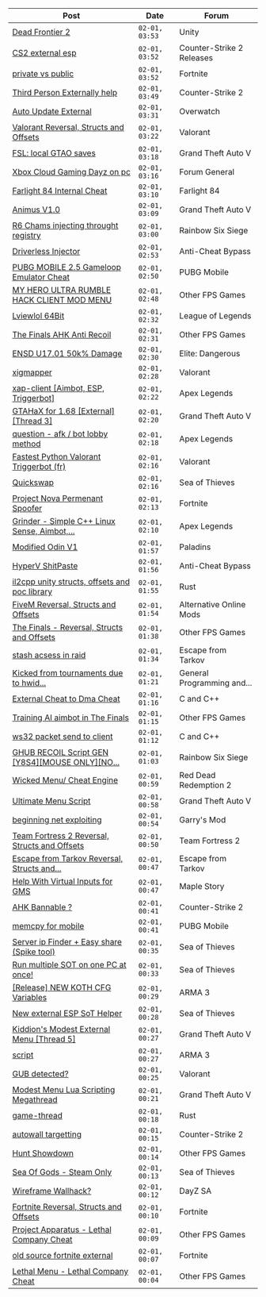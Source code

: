 |Post|Date|Forum|
|----|----|-----|
|[Dead Frontier 2](https://www.unknowncheats.me/forum/unity/571033-dead-frontier-2-a.html)|`02-01, 03:53`|Unity|
|[CS2 external esp](https://www.unknowncheats.me/forum/counter-strike-2-releases/600259-cs2-external-esp.html)|`02-01, 03:52`|Counter-Strike 2 Releases|
|[private vs public](https://www.unknowncheats.me/forum/fortnite/617514-private-vs-public.html)|`02-01, 03:52`|Fortnite|
|[Third Person Externally help](https://www.unknowncheats.me/forum/counter-strike-2-a/617545-third-person-externally-help.html)|`02-01, 03:49`|Counter-Strike 2|
|[Auto Update External](https://www.unknowncheats.me/forum/overwatch/614771-auto-update-external.html)|`02-01, 03:31`|Overwatch|
|[Valorant Reversal, Structs and Offsets](https://www.unknowncheats.me/forum/valorant/385792-valorant-reversal-structs-offsets.html)|`02-01, 03:22`|Valorant|
|[FSL: local GTAO saves](https://www.unknowncheats.me/forum/grand-theft-auto-v/616977-fsl-local-gtao-saves.html)|`02-01, 03:18`|Grand Theft Auto V|
|[Xbox Cloud Gaming Dayz on pc](https://www.unknowncheats.me/forum/forum-general/617663-xbox-cloud-gaming-dayz-pc.html)|`02-01, 03:16`|Forum General|
|[Farlight 84 Internal Cheat](https://www.unknowncheats.me/forum/farlight-84-a/595407-farlight-84-internal-cheat.html)|`02-01, 03:10`|Farlight 84|
|[Animus V1.0](https://www.unknowncheats.me/forum/grand-theft-auto-v/617072-animus-v1-0-a.html)|`02-01, 03:09`|Grand Theft Auto V|
|[R6 Chams injecting throught registry](https://www.unknowncheats.me/forum/rainbow-six-siege/594608-r6-chams-injecting-throught-registry.html)|`02-01, 03:00`|Rainbow Six Siege|
|[Driverless Injector](https://www.unknowncheats.me/forum/anti-cheat-bypass/616643-driverless-injector.html)|`02-01, 02:53`|Anti-Cheat Bypass|
|[PUBG MOBILE 2.5 Gameloop Emulator Cheat](https://www.unknowncheats.me/forum/pubg-mobile/576303-pubg-mobile-2-5-gameloop-emulator-cheat.html)|`02-01, 02:50`|PUBG Mobile|
|[MY HERO ULTRA RUMBLE HACK CLIENT MOD MENU](https://www.unknowncheats.me/forum/other-fps-games/617205-hero-ultra-rumble-hack-client-mod-menu.html)|`02-01, 02:48`|Other FPS Games|
|[Lviewlol 64Bit](https://www.unknowncheats.me/forum/league-of-legends/578597-lviewlol-64bit.html)|`02-01, 02:32`|League of Legends|
|[The Finals AHK Anti Recoil](https://www.unknowncheats.me/forum/other-fps-games/616379-finals-ahk-anti-recoil.html)|`02-01, 02:31`|Other FPS Games|
|[ENSD U17.01 50k% Damage](https://www.unknowncheats.me/forum/elite-dangerous/615946-ensd-u17-01-50k-damage.html)|`02-01, 02:30`|Elite: Dangerous|
|[xigmapper](https://www.unknowncheats.me/forum/valorant/617625-xigmapper.html)|`02-01, 02:28`|Valorant|
|[xap-client \[Aimbot, ESP, Triggerbot\]](https://www.unknowncheats.me/forum/apex-legends/606842-xap-client-aimbot-esp-triggerbot.html)|`02-01, 02:22`|Apex Legends|
|[GTAHaX for 1.68 \[External\] \[Thread 3\]](https://www.unknowncheats.me/forum/grand-theft-auto-v/461672-gtahax-1-68-external-thread-3-a.html)|`02-01, 02:20`|Grand Theft Auto V|
|[question - afk / bot lobby method](https://www.unknowncheats.me/forum/apex-legends/617453-question-afk-bot-lobby-method.html)|`02-01, 02:18`|Apex Legends|
|[Fastest Python Valorant Triggerbot (fr)](https://www.unknowncheats.me/forum/valorant/612762-fastest-python-valorant-triggerbot-fr.html)|`02-01, 02:16`|Valorant|
|[Quickswap](https://www.unknowncheats.me/forum/sea-of-thieves/617580-quickswap.html)|`02-01, 02:16`|Sea of Thieves|
|[Project Nova Permenant Spoofer](https://www.unknowncheats.me/forum/fortnite/617282-project-nova-permenant-spoofer.html)|`02-01, 02:13`|Fortnite|
|[Grinder - Simple C++ Linux Sense, Aimbot,...](https://www.unknowncheats.me/forum/apex-legends/605888-grinder-simple-linux-sense-aimbot-triggerbot.html)|`02-01, 02:10`|Apex Legends|
|[Modified Odin V1](https://www.unknowncheats.me/forum/paladins/585919-modified-odin-v1.html)|`02-01, 01:57`|Paladins|
|[HyperV ShitPaste](https://www.unknowncheats.me/forum/anti-cheat-bypass/617649-hyperv-shitpaste.html)|`02-01, 01:56`|Anti-Cheat Bypass|
|[il2cpp unity structs, offsets and poc library](https://www.unknowncheats.me/forum/rust/617648-il2cpp-unity-structs-offsets-poc-library.html)|`02-01, 01:55`|Rust|
|[FiveM Reversal, Structs and Offsets](https://www.unknowncheats.me/forum/alternative-online-mods/340232-fivem-reversal-structs-offsets.html)|`02-01, 01:54`|Alternative Online Mods|
|[The Finals - Reversal, Structs and Offsets](https://www.unknowncheats.me/forum/other-fps-games/516372-finals-reversal-structs-offsets.html)|`02-01, 01:38`|Other FPS Games|
|[stash acsess in raid](https://www.unknowncheats.me/forum/escape-from-tarkov/617572-stash-acsess-raid.html)|`02-01, 01:34`|Escape from Tarkov|
|[Kicked from tournaments due to hwid...](https://www.unknowncheats.me/forum/general-programming-and-reversing/616103-kicked-tournaments-due-hwid-identifiers.html)|`02-01, 01:21`|General Programming and...|
|[External Cheat to Dma Cheat](https://www.unknowncheats.me/forum/c-and-c-/617493-external-cheat-dma-cheat.html)|`02-01, 01:16`|C and C++|
|[Training AI aimbot in The Finals](https://www.unknowncheats.me/forum/other-fps-games/616898-training-ai-aimbot-finals.html)|`02-01, 01:15`|Other FPS Games|
|[ws32 packet send to client](https://www.unknowncheats.me/forum/c-and-c-/617644-ws32-packet-send-client.html)|`02-01, 01:12`|C and C++|
|[GHUB RECOIL Script GEN \[Y8S4\]\[MOUSE ONLY\]\[NO...](https://www.unknowncheats.me/forum/rainbow-six-siege/617640-ghub-recoil-script-gen-y8s4-mouse-recoil-ghub-operator.html)|`02-01, 01:03`|Rainbow Six Siege|
|[Wicked Menu/ Cheat Engine](https://www.unknowncheats.me/forum/red-dead-redemption-2-a/372512-wicked-menu-cheat-engine.html)|`02-01, 00:59`|Red Dead Redemption 2|
|[Ultimate Menu Script](https://www.unknowncheats.me/forum/grand-theft-auto-v/565688-ultimate-menu-script.html)|`02-01, 00:58`|Grand Theft Auto V|
|[beginning net exploiting](https://www.unknowncheats.me/forum/garry-s-mod/617475-beginning-net-exploiting.html)|`02-01, 00:54`|Garry's Mod|
|[Team Fortress 2 Reversal, Structs and Offsets](https://www.unknowncheats.me/forum/team-fortress-2-a/102936-team-fortress-2-reversal-structs-offsets.html)|`02-01, 00:50`|Team Fortress 2|
|[Escape from Tarkov Reversal, Structs and...](https://www.unknowncheats.me/forum/escape-from-tarkov/226519-escape-tarkov-reversal-structs-offsets.html)|`02-01, 00:47`|Escape from Tarkov|
|[Help With Virtual Inputs for GMS](https://www.unknowncheats.me/forum/maple-story/617558-help-virtual-inputs-gms.html)|`02-01, 00:47`|Maple Story|
|[AHK Bannable ?](https://www.unknowncheats.me/forum/counter-strike-2-a/617639-ahk-bannable.html)|`02-01, 00:41`|Counter-Strike 2|
|[memcpy for mobile](https://www.unknowncheats.me/forum/pubg-mobile/617638-memcpy-mobile.html)|`02-01, 00:41`|PUBG Mobile|
|[Server ip Finder + Easy share (Spike tool)](https://www.unknowncheats.me/forum/sea-of-thieves/616337-server-ip-finder-easy-share-spike-tool.html)|`02-01, 00:35`|Sea of Thieves|
|[Run multiple SOT on one PC at once!](https://www.unknowncheats.me/forum/sea-of-thieves/607641-run-multiple-sot-pc.html)|`02-01, 00:33`|Sea of Thieves|
|[\[Release\] NEW KOTH CFG Variables](https://www.unknowncheats.me/forum/arma-3-a/611418-release-koth-cfg-variables.html)|`02-01, 00:29`|ARMA 3|
|[New external ESP SoT Helper](https://www.unknowncheats.me/forum/sea-of-thieves/581265-external-esp-sot-helper.html)|`02-01, 00:28`|Sea of Thieves|
|[Kiddion's Modest External Menu \[Thread 5\]](https://www.unknowncheats.me/forum/grand-theft-auto-v/576854-kiddions-modest-external-menu-thread-5-a.html)|`02-01, 00:27`|Grand Theft Auto V|
|[script](https://www.unknowncheats.me/forum/arma-3-a/616617-script.html)|`02-01, 00:27`|ARMA 3|
|[GUB detected?](https://www.unknowncheats.me/forum/valorant/617635-gub-detected.html)|`02-01, 00:25`|Valorant|
|[Modest Menu Lua Scripting Megathread](https://www.unknowncheats.me/forum/grand-theft-auto-v/463868-modest-menu-lua-scripting-megathread.html)|`02-01, 00:21`|Grand Theft Auto V|
|[game-thread](https://www.unknowncheats.me/forum/rust/617561-game-thread.html)|`02-01, 00:18`|Rust|
|[autowall targetting](https://www.unknowncheats.me/forum/counter-strike-2-a/617567-autowall-targetting.html)|`02-01, 00:15`|Counter-Strike 2|
|[Hunt Showdown](https://www.unknowncheats.me/forum/other-fps-games/350352-hunt-showdown.html)|`02-01, 00:14`|Other FPS Games|
|[Sea Of Gods - Steam Only](https://www.unknowncheats.me/forum/sea-of-thieves/614719-sea-gods-steam.html)|`02-01, 00:13`|Sea of Thieves|
|[Wireframe Wallhack?](https://www.unknowncheats.me/forum/dayz-sa/617390-wireframe-wallhack.html)|`02-01, 00:12`|DayZ SA|
|[Fortnite Reversal, Structs and Offsets](https://www.unknowncheats.me/forum/fortnite/235061-fortnite-reversal-structs-offsets.html)|`02-01, 00:10`|Fortnite|
|[Project Apparatus - Lethal Company Cheat](https://www.unknowncheats.me/forum/other-fps-games/616587-project-apparatus-lethal-company-cheat.html)|`02-01, 00:09`|Other FPS Games|
|[old source fortnite external](https://www.unknowncheats.me/forum/fortnite/617619-source-fortnite-external.html)|`02-01, 00:07`|Fortnite|
|[Lethal Menu - Lethal Company Cheat](https://www.unknowncheats.me/forum/other-fps-games/615575-lethal-menu-lethal-company-cheat.html)|`02-01, 00:04`|Other FPS Games|
